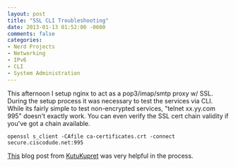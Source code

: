 ```yaml
---
layout: post
title: "SSL CLI Troubleshooting"
date: 2013-01-13 01:52:00 -0600
comments: false
categories:
- Nerd Projects
- Networking
- IPv6
- CLI
- System Administration
---
```

This afternoon I setup nginx to act as a pop3/imap/smtp proxy w/ SSL. During the setup process it was necessary to test the services via CLI. While its fairly simple to test non-encrypted services, "telnet xx.yy.com 995" doesn't exactly work. You can even verify the SSL cert chain validity if you've got a chain available.

<!--more-->

```openssl s_client -CAfile ca-certificates.crt -connect secure.ciscodude.net:995```

[This](http://www.kutukupret.com/2012/08/31/nginx-as-imap4pop3-proxy-using-apache-as-auth-server-backend/) blog post from [KutuKupret](http://www.kutukupret.com) was very helpful in the process.
